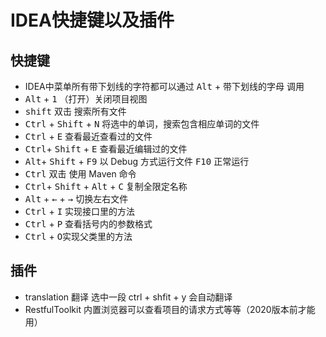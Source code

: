 # IDEA快捷键以及插件

## 快捷键

- IDEA中菜单所有带下划线的字符都可以通过 <kbd>Alt</kbd> + <kbd>带下划线的字母</kbd> 调用
- <kbd>Alt</kbd> + <kbd>1</kbd> （打开）关闭项目视图
- <kbd>shift</kbd> 双击 搜索所有文件
- <kbd>Ctrl</kbd> + <kbd>Shift</kbd> + <kbd>N</kbd> 将选中的单词，搜索包含相应单词的文件
- <kbd>Ctrl</kbd> + <kbd>E</kbd> 查看最近查看过的文件
- <kbd>Ctrl</kbd>+ <kbd>Shift</kbd> + <kbd>E</kbd> 查看最近编辑过的文件
- <kbd>Alt</kbd>+ <kbd>Shift</kbd> + <kbd>F9</kbd> 以 Debug 方式运行文件 <kbd>F10</kbd> 正常运行
- <kbd>Ctrl</kbd> 双击 使用 Maven 命令
- <kbd>Ctrl</kbd>+ <kbd>Shift</kbd> + <kbd>Alt</kbd> + <kbd>C</kbd> 复制全限定名称
- <kbd>Alt</kbd> + <kbd>←</kbd> +  <kbd>→</kbd>  切换左右文件
- <kbd>Ctrl</kbd> + <kbd>I</kbd> 实现接口里的方法
- <kbd>Ctrl</kbd> + <kbd>P</kbd> 查看括号内的参数格式
- <kbd>Ctrl</kbd> + <kbd>O</kbd>实现父类里的方法









## 插件

- translation 翻译 选中一段 ctrl + shfit + y  会自动翻译
- RestfulToolkit 内置浏览器可以查看项目的请求方式等等（2020版本前才能用）
